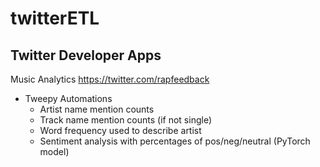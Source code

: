 # twitterETL
Twitter Developer Apps
---
Music Analytics
https://twitter.com/rapfeedback
 - Tweepy Automations
   - Artist name mention counts
   - Track name mention counts (if not single)
   - Word frequency used to describe artist
   - Sentiment analysis with percentages of pos/neg/neutral (PyTorch model)
  
